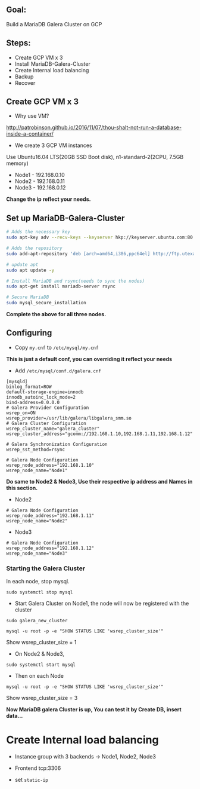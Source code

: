 ## Goal:

Build a MariaDB Galera Cluster on GCP


## Steps:

- Create GCP VM x 3
- Install MariaDB-Galera-Cluster
- Create Internal load balancing
- Backup
- Recover


## Create GCP VM x 3

- Why use VM?

http://patrobinson.github.io/2016/11/07/thou-shalt-not-run-a-database-inside-a-container/


- We create 3 GCP VM instances

Use Ubuntu16.04 LTS(20GB SSD Boot disk), n1-standard-2(2CPU, 7.5GB memory)

- Node1 - 192.168.0.10
- Node2 - 192.168.0.11
- Node3 - 192.168.0.12


**Change the ip reflect your needs.**


## Set up  MariaDB-Galera-Cluster

```bash
# Adds the necessary key
sudo apt-key adv --recv-keys --keyserver hkp://keyserver.ubuntu.com:80 0xF1656F24C74CD1D8

# Adds the repository
sudo add-apt-repository 'deb [arch=amd64,i386,ppc64el] http://ftp.utexas.edu/mariadb/repo/10.1/ubuntu xenial main'

# update apt
sudo apt update -y

# Install MariaDB and rsync(needs to sync the nodes)
sudo apt-get install mariadb-server rsync

# Secure MariaDB
sudo mysql_secure_installation
```

**Complete the above for all three nodes.**



## Configuring

- Copy `my.cnf` to `/etc/mysql/my.cnf`  

**This is just a default conf, you can overriding it reflect your needs**

- Add `/etc/mysql/conf.d/galera.cnf`

```
[mysqld]
binlog_format=ROW
default-storage-engine=innodb
innodb_autoinc_lock_mode=2
bind-address=0.0.0.0
# Galera Provider Configuration
wsrep_on=ON
wsrep_provider=/usr/lib/galera/libgalera_smm.so
# Galera Cluster Configuration
wsrep_cluster_name="galera_cluster"
wsrep_cluster_address="gcomm://192.168.1.10,192.168.1.11,192.168.1.12"

# Galera Synchronization Configuration
wsrep_sst_method=rsync

# Galera Node Configuration
wsrep_node_address="192.168.1.10"
wsrep_node_name="Node1"
```


**Do same to Node2 & Node3, Use their respective ip address and Names in this section.**

- Node2

```
# Galera Node Configuration
wsrep_node_address="192.168.1.11"
wsrep_node_name="Node2"
```

- Node3

```
# Galera Node Configuration
wsrep_node_address="192.168.1.12"
wsrep_node_name="Node3"
```

### Starting the Galera Cluster

In each node, stop mysql.

```
sudo systemctl stop mysql
```

- Start Galera Cluster on Node1, the node will now be registered with the cluster

```
sudo galera_new_cluster

mysql -u root -p -e "SHOW STATUS LIKE 'wsrep_cluster_size'"
```

Show wsrep_cluster_size = 1


- On Node2 & Node3, 

```
sudo systemctl start mysql
```


- Then on each Node

```
mysql -u root -p -e "SHOW STATUS LIKE 'wsrep_cluster_size'"
```

Show wsrep_cluster_size = 3


**Now MariaDB galera Cluster is up, You can test it by Create DB, insert data...**



# Create Internal load balancing


- Instance group with 3 backends -> Node1, Node2, Node3

- Frontend tcp:3306

- set `static-ip`
 
















